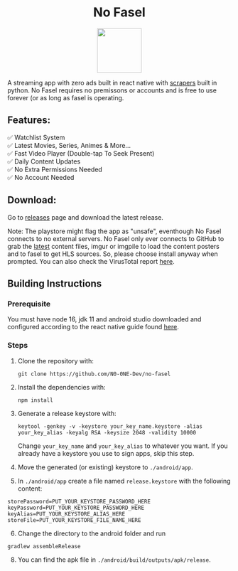 <h1 align="center">No Fasel</h1>

<p align="center" >
<img src="https://i.imgur.com/NvLCO9U.png" width="100px" height="100px">
</p>

A streaming app with zero ads built in react native with [scrapers](https://github.com/N0-0NE-Dev/no-fasel-scrapers) built in python. No Fasel requires no premissons or accounts and is free to use forever (or as long as fasel is operating.

## Features:

✅ Watchlist System
<br />
✅ Latest Movies, Series, Animes & More...
<br />
✅ Fast Video Player (Double-tap To Seek Present)
<br />
✅ Daily Content Updates
<br />
✅ No Extra Permissions Needed
<br />
✅ No Account Needed

## Download:

Go to [releases](https://github.com/N0-0NE-Dev/no-fasel/releases) page and download the latest release.

Note: The playstore might flag the app as "unsafe", eventhough No Fasel connects to no external servers. No Fasel only ever connects to GitHub to grab the [latest](https://github.com/N0-0NE-Dev/no-fasel-scrapers/tree/main/output) content files, imgur or imgpile to load the content posters and to fasel to get HLS sources. So, please choose install anyway when prompted. You can also check the VirusTotal report [here](https://www.virustotal.com/gui/file/47db01d2ed0aaf16812474aafa754e553dc7423e2b0bd3f0676cf9d9bf066fd6/behavior).

## Building Instructions

### Prerequisite

You must have node 16, jdk 11 and android studio downloaded and configured according to the react native guide found [here](https://reactnative.dev/docs/environment-setup).

### Steps

1. Clone the repository with:<br />

   ```
   git clone https://github.com/N0-0NE-Dev/no-fasel
   ```

2. Install the dependencies with:<br />

   ```
   npm install
   ```

3. Generate a release keystore with:<br />

   ```
   keytool -genkey -v -keystore your_key_name.keystore -alias your_key_alias -keyalg RSA -keysize 2048 -validity 10000
   ```

   Change `your_key_name` and `your_key_alias` to whatever you want. If you already have a keystore you use to sign apps, skip this step.

4. Move the generated (or existing) keystore to `./android/app`.

5. In `./android/app` create a file named `release.keystore` with the following content:

```
storePassword=PUT_YOUR_KEYSTORE_PASSWORD_HERE
keyPassword=PUT_YOUR_KEYSTORE_PASSWORD_HERE
keyAlias=PUT_YOUR_KEYSTORE_ALIAS_HERE
storeFile=PUT_YOUR_KEYSTORE_FILE_NAME_HERE
```

6. Change the directory to the android folder and run <br />

```
gradlew assembleRelease
```

8. You can find the apk file in `./android/build/outputs/apk/release`.

